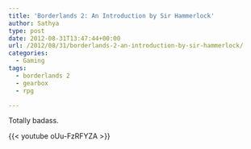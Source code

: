 ```yaml
---
title: 'Borderlands 2: An Introduction by Sir Hammerlock'
author: Sathya
type: post
date: 2012-08-31T13:47:44+00:00
url: /2012/08/31/borderlands-2-an-introduction-by-sir-hammerlock/
categories:
  - Gaming
tags:
  - borderlands 2
  - gearbox
  - rpg

---
```

Totally badass.

{{< youtube oUu-FzRFYZA >}}